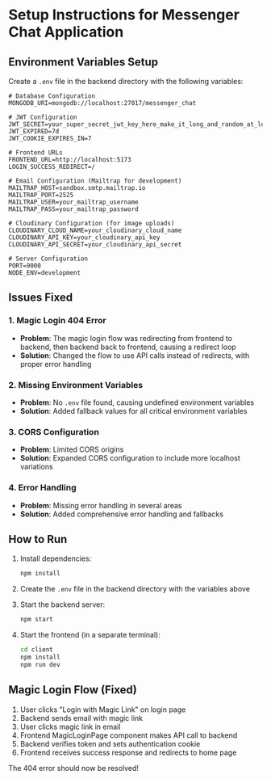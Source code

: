 # Setup Instructions for Messenger Chat Application

## Environment Variables Setup

Create a `.env` file in the backend directory with the following variables:

```env
# Database Configuration
MONGODB_URI=mongodb://localhost:27017/messenger_chat

# JWT Configuration
JWT_SECRET=your_super_secret_jwt_key_here_make_it_long_and_random_at_least_32_characters
JWT_EXPIRED=7d
JWT_COOKIE_EXPIRES_IN=7

# Frontend URLs
FRONTEND_URL=http://localhost:5173
LOGIN_SUCCESS_REDIRECT=/

# Email Configuration (Mailtrap for development)
MAILTRAP_HOST=sandbox.smtp.mailtrap.io
MAILTRAP_PORT=2525
MAILTRAP_USER=your_mailtrap_username
MAILTRAP_PASS=your_mailtrap_password

# Cloudinary Configuration (for image uploads)
CLOUDINARY_CLOUD_NAME=your_cloudinary_cloud_name
CLOUDINARY_API_KEY=your_cloudinary_api_key
CLOUDINARY_API_SECRET=your_cloudinary_api_secret

# Server Configuration
PORT=9000
NODE_ENV=development
```

## Issues Fixed

### 1. Magic Login 404 Error

- **Problem**: The magic login flow was redirecting from frontend to backend, then backend back to frontend, causing a redirect loop
- **Solution**: Changed the flow to use API calls instead of redirects, with proper error handling

### 2. Missing Environment Variables

- **Problem**: No `.env` file found, causing undefined environment variables
- **Solution**: Added fallback values for all critical environment variables

### 3. CORS Configuration

- **Problem**: Limited CORS origins
- **Solution**: Expanded CORS configuration to include more localhost variations

### 4. Error Handling

- **Problem**: Missing error handling in several areas
- **Solution**: Added comprehensive error handling and fallbacks

## How to Run

1. Install dependencies:

   ```bash
   npm install
   ```

2. Create the `.env` file in the backend directory with the variables above

3. Start the backend server:

   ```bash
   npm start
   ```

4. Start the frontend (in a separate terminal):
   ```bash
   cd client
   npm install
   npm run dev
   ```

## Magic Login Flow (Fixed)

1. User clicks "Login with Magic Link" on login page
2. Backend sends email with magic link
3. User clicks magic link in email
4. Frontend MagicLoginPage component makes API call to backend
5. Backend verifies token and sets authentication cookie
6. Frontend receives success response and redirects to home page

The 404 error should now be resolved!
